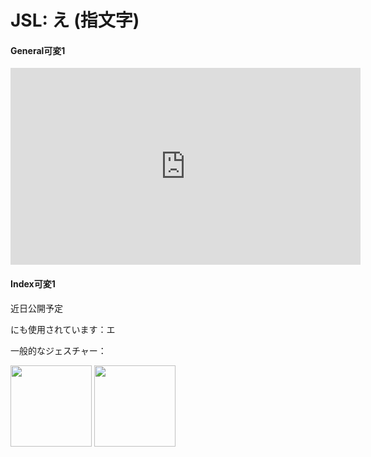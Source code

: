 # JSL: え (指文字)

<!-- panels:start -->
<!-- div:left-panel -->
<!-- tabs:start -->

#### **General可変1**

<iframe width="560" height="315" src="https://www.youtube.com/embed/Cl5ef20IlKs?playlist=Cl5ef20IlKs&controls=0&loop=1&modestbranding=1&disablekb=1&color=white&rel=0" title="YouTube video player" frameborder="0" allow="encrypted-media;"></iframe>

#### **Index可変1**

近日公開予定

<!-- tabs:end -->
<!-- div:right-panel -->

にも使用されています：エ 

一般的なジェスチャー：

<img src="/VRSignLanguageDictionary/assets/images/point_left.png" height="130" />
<img src="/VRSignLanguageDictionary/assets/images/fist_right-up.png" height="130" />

<!-- panels:end -->